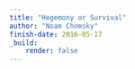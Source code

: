 ```yaml
---
title: "Hegemony or Survival"
author: "Noam Chomsky"
finish-date: 2016-05-17
_build:
    render: false
---
```


